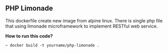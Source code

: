 ## PHP Limonade

This dockerfile create new image from alpine linux.
There is single php file that using limonade microframework
to implement RESTful web service.

**How to run this code?**
```
~ docker build -t yourname/php-limonade .
```


